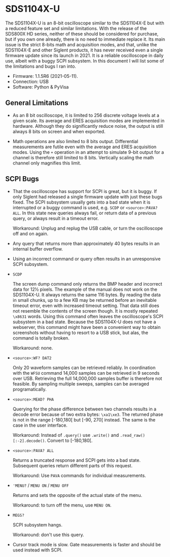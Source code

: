 # SDS1104X-U

The SDS1104X-U is an 8-bit oscilloscope similar to the SDS1104X-E but with a reduced feature set and similar limitations. With the release of the SDS800X HD series, neither of these should be considered for purchase, but if you own one already, there is no need to immediate replace it. Its main issue is the strict 8-bits math and acquisition modes, and that, unlike the SDS1104X-E and other Siglent products, it has never received even a single firmware update since its launch in 2021. It is a reliable oscilloscope in daily use, albeit with a buggy SCPI subsystem. In this document I will list some of the limitations and bugs I ran into.

- Firmware: 1.1.5R6 (2021-05-11).
- Connection: USB
- Software: Python & PyVisa

## General Limitations

- As an 8 bit oscilloscope, it is limited to 256 discrete voltage levels at a given scale. Its average and ERES acquisition modes are implemented in hardware. Although they do significantly reduce noise, the output is still always 8 bits on screen and when exported.

- Math operations are also limited to 8 bits output. Differential measurements are futile even with the average and ERES acquisition modes. Using the `+` operation in an attempt to simulate 9-bit output for a channel is therefore still limited to 8 bits. Vertically scaling the math channel only magnifies this limit.

## SCPI Bugs

- That the oscilloscope has support for SCPI is great, but it is buggy. If only Siglent had released a single firmware update with just these bugs fixed. The SCPI subsystem usually gets into a bad state when it is interrupted or a buggy command is used, e.g. `SCDP` or `<source>:PAVA? ALL`. In this state new queries always fail, or return data of a previous query, or always result in a timeout error.

	Workaround: Unplug and replug the USB cable, or turn the oscilloscope off and on again.

- Any query that returns more than approximately 40 bytes results in an internal buffer overflow.

- Using an incorrect command or query often results in an unresponsive SCPI subsystem.

- `SCDP`

	The screen dump command only returns the BMP header and incorrect data for 12½ pixels. The example of the manual does not work on the SDS1104X-U. It always returns the same 116 bytes. By reading the data in small chunks, up to a few KB may be returned before an inevitable timeout error, even with increased timeout setting. That data still does not resemble the contents of the screen though. It is mostly repeated `\x8631` words. Using this command often leaves the oscilloscope's SCPI subsystem in a bad state. Because the SDS1104X-U does not have a webserver, this command might have been a convenient way to obtain screenshots without having to resort to a USB stick, but alas, the command is totally broken.
	
	Workaround: none.

- `<source>:WF? DAT2`

	Only 20 waveform samples can be retrieved reliably. In coordination with the `WFSU` command 14,000 samples can be retrieved in 9 seconds over USB. Retrieving the full 14,000,000 samples buffer is therefore not feasible. By sampling multiple sweeps, samples can be averaged programatically.

- `<source>:MEAD? PHA`

	Querying for the phase difference between two channels results in a decode error because of two extra bytes: `\xa1\xe3`. The returned phase is not in the range [-180,180[ but [-90, 270[ instead. The same is the case in the user interface.
	
	Workaround: Instead of `.query()` use `.write()` and `.read_raw()[:-2].decode()`. Convert to [-180,180[.

- `<source>:PAVA? ALL`

	Returns a truncated response and SCPI gets into a bad state. Subsequent queries return different parts of this request.

	Workaround: Use `PAVA` commands for individual measurements.

- `'MENU?` / `MENU ON` / `MENU OFF`

	Returns and sets the opposite of the actual state of the menu.

	Workaround: to turn off the menu, use `MENU ON`.

- `MEGS?`

	SCPI subsystem hangs.
	
	Workaround: don't use this query.

- Cursor track mode is slow. Gate measurements is faster and should be used instead with SCPI.
